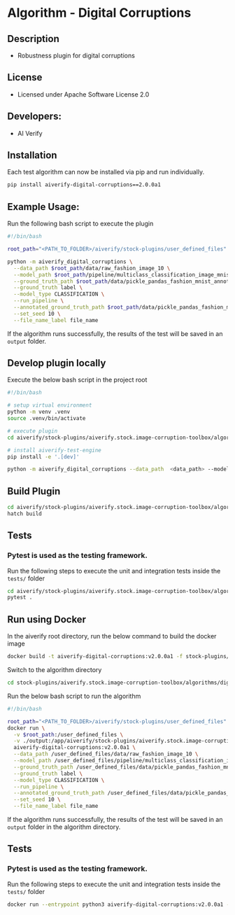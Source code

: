 # Algorithm - Digital Corruptions

## Description
* Robustness plugin for digital corruptions

## License
* Licensed under Apache Software License 2.0

## Developers:
* AI Verify

## Installation

Each test algorithm can now be installed via pip and run individually.

```sh
pip install aiverify-digital-corruptions==2.0.0a1
```

## Example Usage:

Run the following bash script to execute the plugin

```sh
#!/bin/bash

root_path="<PATH_TO_FOLDER>/aiverify/stock-plugins/user_defined_files"

python -m aiverify_digital_corruptions \
  --data_path $root_path/data/raw_fashion_image_10 \
  --model_path $root_path/pipeline/multiclass_classification_image_mnist_fashion \
  --ground_truth_path $root_path/data/pickle_pandas_fashion_mnist_annotated_labels_10.sav \
  --ground_truth label \
  --model_type CLASSIFICATION \
  --run_pipeline \
  --annotated_ground_truth_path $root_path/data/pickle_pandas_fashion_mnist_annotated_labels_10.sav \
  --set_seed 10 \
  --file_name_label file_name
```

If the algorithm runs successfully, the results of the test will be saved in an `output` folder.

## Develop plugin locally

Execute the below bash script in the project root

```sh
#!/bin/bash

# setup virtual environment
python -m venv .venv
source .venv/bin/activate

# execute plugin
cd aiverify/stock-plugins/aiverify.stock.image-corruption-toolbox/algorithms/digital_corruptions/

# install aiverify-test-engine 
pip install -e '.[dev]'

python -m aiverify_digital_corruptions --data_path  <data_path> --model_path <model_path> --ground_truth_path <ground_truth_path> --ground_truth <str> --model_type CLASSIFICATION --run_pipeline --set_seed <int> --annotated_ground_truth_path <annotated_file_path> --file_name_label <str>
```

## Build Plugin
```sh
cd aiverify/stock-plugins/aiverify.stock.image-corruption-toolbox/algorithms/digital_corruptions/
hatch build
```

## Tests
### Pytest is used as the testing framework.

Run the following steps to execute the unit and integration tests inside the `tests/` folder

```sh
cd aiverify/stock-plugins/aiverify.stock.image-corruption-toolbox/algorithms/digital_corruptions/
pytest .
```

## Run using Docker
In the aiverify root directory, run the below command to build the docker image
```sh
docker build -t aiverify-digital-corruptions:v2.0.0a1 -f stock-plugins/aiverify.stock.image-corruption-toolbox/algorithms/digital_corruptions/Dockerfile . 
```

Switch to the algorithm directory
```sh
cd stock-plugins/aiverify.stock.image-corruption-toolbox/algorithms/digital_corruptions/
```

Run the below bash script to run the algorithm
```sh
#!/bin/bash

root_path="<PATH_TO_FOLDER>/aiverify/stock-plugins/user_defined_files"
docker run \
  -v $root_path:/user_defined_files \
  -v ./output:/app/aiverify/stock-plugins/aiverify.stock.image-corruption-toolbox/algorithms/digital_corruptions/output \
  aiverify-digital-corruptions:v2.0.0a1 \
  --data_path /user_defined_files/data/raw_fashion_image_10 \
  --model_path /user_defined_files/pipeline/multiclass_classification_image_mnist_fashion \
  --ground_truth_path /user_defined_files/data/pickle_pandas_fashion_mnist_annotated_labels_10.sav \
  --ground_truth label \
  --model_type CLASSIFICATION \
  --run_pipeline \
  --annotated_ground_truth_path /user_defined_files/data/pickle_pandas_fashion_mnist_annotated_labels_10.sav \
  --set_seed 10 \
  --file_name_label file_name
```
If the algorithm runs successfully, the results of the test will be saved in an `output` folder in the algorithm directory.

## Tests
### Pytest is used as the testing framework.
Run the following steps to execute the unit and integration tests inside the `tests/` folder
```sh
docker run --entrypoint python3 aiverify-digital-corruptions:v2.0.0a1 -m pytest .
```